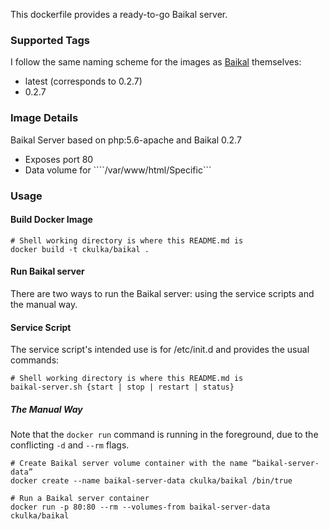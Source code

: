 This dockerfile provides a ready-to-go Baikal server.


### Supported Tags

I follow the same naming scheme for the images as [Baikal](http://baikal-server.com/) themselves:
 - latest (corresponds to 0.2.7)
 - 0.2.7


###  Image Details

Baikal Server based on php:5.6-apache and Baikal 0.2.7
 - Exposes port 80
 - Data volume for ````/var/www/html/Specific```


### Usage

#### Build Docker Image

```
# Shell working directory is where this README.md is
docker build -t ckulka/baikal .
```

#### Run Baikal server

There are two ways to run the Baikal server: using the service scripts and the manual way.


#### Service Script

The service script's intended use is for /etc/init.d and provides the usual commands:

```
# Shell working directory is where this README.md is
baikal-server.sh {start | stop | restart | status}
```


##### The Manual Way

Note that the ```docker run``` command is running in the foreground, due to the conflicting ```-d``` and ```--rm``` flags.

```
# Create Baikal server volume container with the name “baikal-server-data”
docker create --name baikal-server-data ckulka/baikal /bin/true

# Run a Baikal server container
docker run -p 80:80 --rm --volumes-from baikal-server-data ckulka/baikal
```
